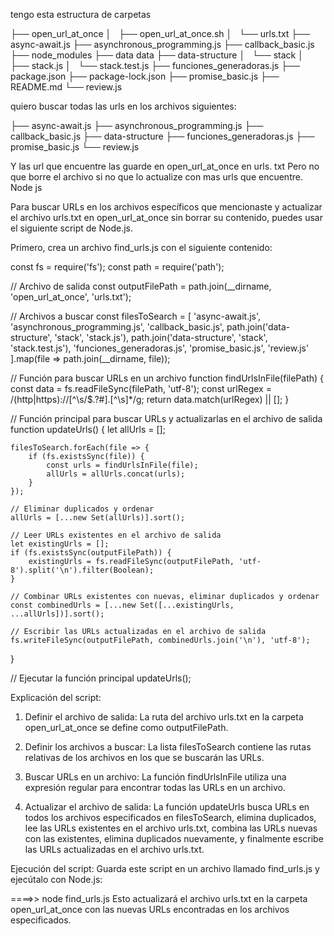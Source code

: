 tengo esta estructura de carpetas

├── open_url_at_once
│   ├── open_url_at_once.sh
│   └── urls.txt
├── async-await.js
├── asynchronous_programming.js
├── callback_basic.js
├── node_modules
├── data data
├── data-structure
│   └── stack
│   ├── stack.js
│   └── stack.test.js
├── funciones_generadoras.js
├── package.json
├── package-lock.json
├── promise_basic.js
├── README.md
└── review.js

quiero buscar todas las urls en los archivos siguientes:

├── async-await.js
├── asynchronous_programming.js
├── callback_basic.js
├── data-structure
├── funciones_generadoras.js
├── promise_basic.js
└── review.js

Y las url que encuentre las guarde en open_url_at_once en urls. txt Pero no que borre el archivo si no que lo actualize
con mas urls que encuentre. Node js

Para buscar URLs en los archivos específicos que mencionaste y actualizar el archivo urls.txt en open_url_at_once sin borrar su contenido, puedes usar el siguiente script de Node.js.

Primero, crea un archivo find_urls.js con el siguiente contenido:

const fs = require('fs');
const path = require('path');

// Archivo de salida
const outputFilePath = path.join(__dirname, 'open_url_at_once', 'urls.txt');

// Archivos a buscar
const filesToSearch = [
    'async-await.js',
    'asynchronous_programming.js',
    'callback_basic.js',
    path.join('data-structure', 'stack', 'stack.js'),
    path.join('data-structure', 'stack', 'stack.test.js'),
    'funciones_generadoras.js',
    'promise_basic.js',
    'review.js'
].map(file => path.join(__dirname, file));

// Función para buscar URLs en un archivo
function findUrlsInFile(filePath) {
    const data = fs.readFileSync(filePath, 'utf-8');
    const urlRegex = /(http|https):\/\/[^\s/$.?#].[^\s]*/g;
    return data.match(urlRegex) || [];
}

// Función principal para buscar URLs y actualizarlas en el archivo de salida
function updateUrls() {
    let allUrls = [];

    filesToSearch.forEach(file => {
        if (fs.existsSync(file)) {
            const urls = findUrlsInFile(file);
            allUrls = allUrls.concat(urls);
        }
    });

    // Eliminar duplicados y ordenar
    allUrls = [...new Set(allUrls)].sort();

    // Leer URLs existentes en el archivo de salida
    let existingUrls = [];
    if (fs.existsSync(outputFilePath)) {
        existingUrls = fs.readFileSync(outputFilePath, 'utf-8').split('\n').filter(Boolean);
    }

    // Combinar URLs existentes con nuevas, eliminar duplicados y ordenar
    const combinedUrls = [...new Set([...existingUrls, ...allUrls])].sort();

    // Escribir las URLs actualizadas en el archivo de salida
    fs.writeFileSync(outputFilePath, combinedUrls.join('\n'), 'utf-8');
}

// Ejecutar la función principal
updateUrls();

Explicación del script:

1. Definir el archivo de salida: La ruta del archivo urls.txt en la carpeta open_url_at_once se define como outputFilePath.

2. Definir los archivos a buscar: La lista filesToSearch contiene las rutas relativas de los archivos en los que se buscarán las URLs.

3. Buscar URLs en un archivo: La función findUrlsInFile utiliza una expresión regular para encontrar todas las URLs en un archivo.

4. Actualizar el archivo de salida: La función updateUrls busca URLs en todos los archivos especificados en filesToSearch, elimina duplicados, lee las URLs existentes en el archivo urls.txt, combina las URLs nuevas con las existentes, elimina duplicados nuevamente, y finalmente escribe las URLs actualizadas en el archivo urls.txt.

Ejecución del script:
Guarda este script en un archivo llamado find_urls.js y ejecútalo con Node.js:

====>>    node find_urls.js
Esto actualizará el archivo urls.txt en la carpeta open_url_at_once con las nuevas URLs encontradas en los archivos especificados.








